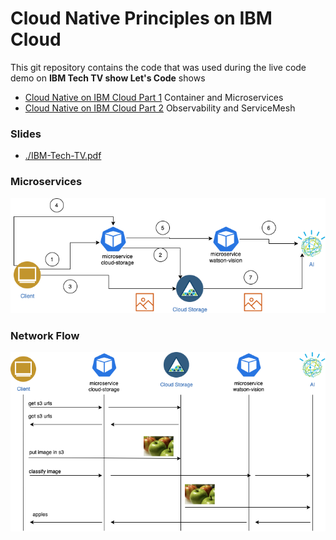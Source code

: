 # Cloud Native Principles on IBM Cloud

This git repository contains the code that was used during the live code demo on **IBM Tech TV show Let's Code** shows
- [Cloud Native on IBM Cloud Part 1](https://techtv.bemyapp.com/#/conference/5f1b429ddd40db001b72ed39) Container and Microservices
- [Cloud Native on IBM Cloud Part 2](https://techtv.bemyapp.com/#/conference/5f456a4912951e001bc58803) Observability and ServiceMesh

### Slides
- [./IBM-Tech-TV.pdf](./slides/IBM-Tech-TV.pdf)

### Microservices
![microservices diagram](./slides/microservices.png)

### Network Flow
![network flow](./slides/network-flow.png)